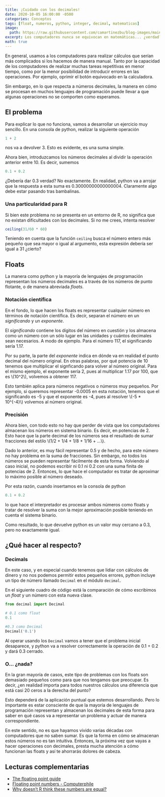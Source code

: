 ```yaml
---
title: ¡Cuidado con los decimales!
date: 2020-10-05 16:00:00 -0500
categories: Conceptos
tags: [float, numeros, python, integer, decimal, matematicas]
image: 
  path: https://raw.githubusercontent.com/camartinezbu/blog-images/main/posts/2020-10-05-cuidado-con-los-decimales/thumbnail-calculator.jpg
excerpt: Los computadores nunca se equivocan en matemáticas... ¿verdad?
math: true
---
```


En general, usamos a los computadores para realizar cálculos que serían más complicados si los hacemos de manera manual. Tanto por la capacidad de los computadores de realizar muchas tareas repetitivas en menor tiempo, como por la menor posibilidad de introducir errores en las operaciones. Por ejemplo, oprimir el botón equivocado en la calculadora.

Sin embargo, en lo que respecta a números decimales, la manera en cómo se procesan en muchos lenguajes de programación puede llevar a que algunas operaciones no se comporten como esperamos.

## El problema

Para explicar lo que no funciona, vamos a desarrollar un ejercicio muy sencillo. En una consola de python, realizar la siguiente operación

```python
1 + 2
```

nos va a devolver 3. Esto es evidente, es una suma simple.

Ahora bien, introduzcamos los números decimales al dividir la operación anterior entre 10. Es decir, sumemos

```python
0.1 + 0.2
```

¿Debería dar 0.3 verdad? No exactamente. En realidad, python va a arrojar que la respuesta a esta suma es 0.30000000000000004. Claramente algo debe estar pasando tras bambalinas.

### Una particularidad para R

Si bien este problema no se presenta en un entorno de R, no significa que no existan dificultades con los decimales. Si no me crees, intenta resolver  

```r
ceiling(31/60 * 60)
```

Teniendo en cuenta que la función `ceiling` busca el número entero más pequeño que sea mayor o igual al argumento, esta expresión debería ser igual a 31 ¿cierto?

## Floats

La manera como python y la mayoría de lenguajes de programación representan los números decimales es a través de los números de punto flotante, o de manera abreviada *floats*.

### Notación científica

En el fondo, lo que hacen los floats es representar cualquier número en términos de notación científica. Es decir, separan el número en un *significando* y un *exponente*.

El *significando* contiene los dígitos del número en cuestión y los almacena como un número con un sólo lugar en las unidades y cuántos decimales sean necesarios. A modo de ejemplo. Para el número 117, el significando sería 1.17.

Por su parte, la parte del *exponente* indica en dónde va en realidad el punto decimal del número original. En otras palabras, por qué potencia de 10 tenemos que multiplicar el signficando para volver al número original. Para el mismo ejemplo, el exponente sería 2, pues al multiplicar 1.17 por 100, que es \\(10^2\\), volvemos a obtener 117.

Esto también aplica para números negativos o números muy pequeños. Por ejemplo, si queremos representar -0.0005 en esta notación, tenemos que el significando es -5 y que el exponente es -4, pues al resolver \\(-5 * 10^{-4}\\) volvemos al número original.

### Precisión

Ahora bien, con todo esto no hay que perder de vista que los computadores almacenan los números en sistema binario. Es decir, en potencias de 2. Esto hace que la parte decimal de los números sea el resultado de sumar fracciones del estilo \\(1/2 + 1/4 + 1/8 + 1/16 + ...\\).

Dado lo anterior, es muy fácil representar 0.5 y de hecho, para este número no hay problema en la suma de fracciones. Sin embargo, no todos los números se pueden representar fácilmente de esta forma. Volviendo al caso inicial, no podemos escribir ni 0.1 ni 0.2 con una suma finita de potencias de 2. Entonces, lo que hace el computador es tratar de aproximar lo máximo posible al número deseado.

Por esta razón, cuando insertamos en la consola de python

```python
0.1 + 0.2
```

lo que hace el interpretador es procesar ambos números como floats y tratar de resolver la suma con la mejor aproximación posible teniendo en cuenta el sistema binario.

Como resultado, lo que devuelve python es un valor muy cercano a 0.3, pero no exactamente igual.

## ¿Qué hacer al respecto?

### Decimals

En este caso, y en especial cuando tenemos que lidiar con cálculos de dinero y no nos podemos permitir estos pequeños errores, python incluye un tipo de número llamado `Decimal` en el módulo `decimal`. 

En el siguiente cuadro de código está la comparación de cómo escribimos un *float* y un número con esta nueva clase.

```python
from decimal import Decimal

# 0.1 como float
0.1

#0.3 como Decimal
Decimal('0.1')
```

Al operar usando los `Decimal` vamos a tener que el problema inicial desaparece, y python va a resolver correctamente la operación de 0.1 + 0.2 y dará 0.3 cerrado.

### O... ¿nada?

En la gran mayoría de casos, este tipo de problemas con los floats son demasiado pequeños como para que nos tengamos que preocupar. Es decir, ¿en realidad importa para todos nuestros cálculos una diferencia que está casi 20 ceros a la derecha del punto?

Esto dependerá de la aplicación puntual que estemos desarrollando. Pero lo importante es estar consciente de que la mayoría de lenguajes de programación representan y almacenan los decimales de esta forma  para saber en qué casos va a representar un problema y actuar de manera correspondiente.

En este sentido, no es que hayamos vivido varias décadas con computadores que no saben sumar. Es que la forma en cómo se almacenan estos números no es tan intuitiva. Entonces, la próxima vez que vayas a hacer operaciones con decimales, presta mucha atención a cómo funcionan las floats y así te ahorrarás dolores de cabeza.

## Lecturas complementarias

- [The floating point guide](https://floating-point-gui.de/)
- [Floating point numbers - Computerphile](https://www.youtube.com/watch?v=PZRI1IfStY0)
- [Why doesn’t R think these numbers are equal?](https://cran.r-project.org/doc/FAQ/R-FAQ.html#Why-doesn_0027t-R-think-these-numbers-are-equal_003f)
